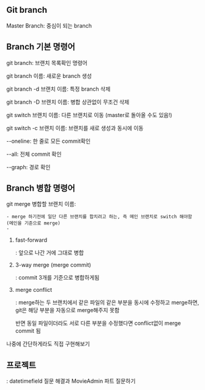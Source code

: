 ## Git branch

Master Branch: 중심이 되는 branch



## Branch  기본 명령어

git branch: 브랜치 목록확인 명령어

git branch 이름: 새로운 branch 생성

git branch -d 브랜치 이름: 특정 branch 삭제

git branch -D 브랜치 이름: 병합 상관없이 무조건 삭제

git switch 브랜치 이름: 다른 브랜치로 이동 (master로 돌아올 수도 있음!)

git switch -c 브랜치 이름: 브랜치를 새로 생성과 동시에 이동

--oneline: 한 줄로 모든 commit확인

--all: 전체 commit 확인

--graph: 경로 확인 



## Branch 병합 명령어

git merge 병합할 브랜치 이름: 

	- merge 하기전에 일단 다른 브랜치를 합치려고 하는, 즉 메인 브랜치로 switch 해야함 (메인을 기준으로 merge)
	- 

1. fast-forward

   : 앞으로 나간 거에 그대로 병합

2. 3-way merge (merge commit)

   : commit 3개를 기준으로 병합하게됨

3. merge conflict

   : merge하는 두 브랜치에서 같은 파일의 같은 부분을 동시에 수정하고 merge하면, git은 해당 부분을 자동으로 merge해주지 못함

   반면 동일 파일이더라도 서로 다른 부분을 수정했다면 conflict없이 merge commit 됨



나중에 간단하게라도 직접 구현해보기



## 프로젝트

: datetimefield 질문 해결과 MovieAdmin 파트 질문하기
